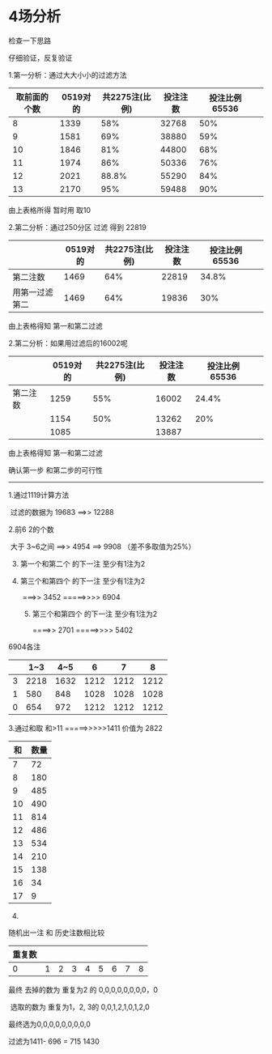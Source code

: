 # 4场分析

检查一下思路

仔细验证，反复验证

1.第一分析：通过大大小小的过滤方法

| 取前面的个数 | 0519对的 | 共2275注(比例) | 投注注数 | 投注比例 65536 |      |
| ------------ | -------- | -------------- | -------- | -------------- | ---- |
| 8            | 1339     | 58%            | 32768    | 50%            |      |
| 9            | 1581     | 69%            | 38880    | 59%            |      |
| 10           | 1846     | 81%            | 44800    | 68%            |      |
| 11           | 1974     | 86%            | 50336    | 76%            |      |
| 12           | 2021     | 88.8%          | 55290    | 84%            |      |
| 13           | 2170     | 95%            | 59488    | 90%            |      |

由上表格所得 暂时用 取10



2.第二分析：通过250分区 过滤 得到 22819 

|                | 0519对的 | 共2275注(比例) | 投注注数 | 投注比例 65536 |      |
| -------------- | -------- | -------------- | -------- | -------------- | ---- |
| 第二注数       | 1469     | 64%            | 22819    | 34.8%          |      |
| 用第一过滤第二 | 1469     | 64%            | 19836    | 30%            |      |

由上表格得知 第一和第二过滤



2.第二分析：如果用过滤后的16002呢

|          | 0519对的 | 共2275注(比例) | 投注注数 | 投注比例 65536 |      |
| -------- | -------- | -------------- | -------- | -------------- | ---- |
| 第二注数 | 1259     | 55%            | 16002    | 24.4%          |      |
|          | 1154     | 50%            | 13262    | 20%            |      |
|          | 1085     |                | 13887    |                |      |

由上表格得知 第一和第二过滤



确认第一步 和第二步的可行性 



---------------------------------------------





1.通过1119计算方法 

​	过滤的数据为 19683   ==>> 12288

2.前6 2的个数 

​	大于 3~6之间              ==>>  4954     ==> 9908    （差不多取值为25%）

3. 第一个和第二个 的下一注 至少有1注为2

4. 第三个和第四个 的下一注 至少有1注为2

   ​	===>> 3452  =====>>>> 6904

   5. 第三个和第四个 的下一注 至少有1注为2

      ====>> 2701 =====>>>> 5402

6904各注

|      | 1~3  | 4~5  | 6    | 7    | 8    |
| ---- | ---- | ---- | ---- | ---- | ---- |
| 3    | 2218 | 1632 | 1212 | 1212 | 1212 |
| 1    | 580  | 848  | 1028 | 1028 | 1028 |
| 0    | 654  | 972  | 1212 | 1212 | 1212 |

3.通过和取 和>11 =====>>>>>1411 价值为 2822

| 和   | 数量 |
| ---- | ---- |
| 7    | 72   |
| 8    | 180  |
| 9    | 485  |
| 10   | 490  |
| 11   | 814  |
| 12   | 486  |
| 13   | 534  |
| 14   | 210  |
| 15   | 138  |
| 16   | 34   |
| 17   | 9    |

4.

随机出一注 和 历史注数相比较  

| 重复数 |      |      |      |      |      |      |      |      |
| ------ | ---- | ---- | ---- | ---- | ---- | ---- | ---- | ---- |
| 0      | 1    | 2    | 3    | 4    | 5    | 6    | 7    | 8    |

最终 去掉的数为 重复为2 的  0,0,0,0,0,0,0,0，0

​	选取的数为 重复为1，2, 3的 0,0,1,2,1,0,1,2,0

最终选为0,0,0,0,0,0,0,0,0

过滤为1411- 696 = 715      1430 